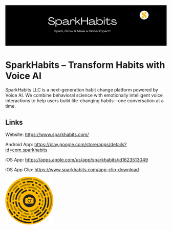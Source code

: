 <picture>
<img alt="github-banner" src="./sparkhabits-profile-banner.png" />
</picture>

# SparkHabits – Transform Habits with Voice AI

SparkHabits LLC is a next-generation habit change platform powered by Voice AI. We combine behavioral science with emotionally intelligent voice interactions to help users build life-changing habits—one conversation at a time.

## Links

Website: https://www.sparkhabits.com/

Android App: https://play.google.com/store/apps/details?id=com.sparkhabits

iOS App: https://apps.apple.com/us/app/sparkhabits/id1623513049

iOS App Clip: https://www.sparkhabits.com/app-clip-download

<picture>
<img alt="github-banner" width="150" height="150" src="./apple-app-clip-qr-code.webp" />
</picture>
